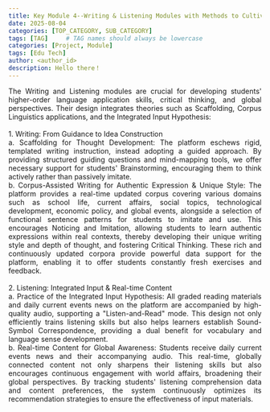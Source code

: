 ```yaml
---
title: Key Module 4--Writing & Listening Modules with Methods to Cultivating Critical Thinking & Cross-Cultural Communication
date: 2025-08-04
categories: [TOP_CATEGORY, SUB_CATEGORY]
tags: [TAG]     # TAG names should always be lowercase
categories: [Project, Module]
tags: [Edu Tech]
author: <author_id>        
description: Hello there！
---
```

<div style="text-align: justify;">
The Writing and Listening modules are crucial for developing students' higher-order language application skills, critical thinking, and global perspectives. Their design integrates theories such as Scaffolding, Corpus Linguistics applications, and the Integrated Input Hypothesis:<br><br> 1. Writing: From Guidance to Idea Construction<br>      a. Scaffolding for Thought Development: The platform eschews rigid, templated writing instruction, instead adopting a guided approach. By providing structured guiding questions and mind-mapping tools, we offer necessary support for students' Brainstorming, encouraging them to think actively rather than passively imitate.<br>      b. Corpus-Assisted Writing for Authentic Expression & Unique Style: The platform provides a real-time updated corpus covering various domains such as school life, current affairs, social topics, technological development, economic policy, and global events, alongside a selection of functional sentence patterns for students to imitate and use. This encourages Noticing and Imitation, allowing students to learn authentic expressions within real contexts, thereby developing their unique writing style and depth of thought, and fostering Critical Thinking. These rich and continuously updated corpora provide powerful data support for the platform, enabling it to offer students constantly fresh exercises and feedback.<br><br> 2. Listening: Integrated Input & Real-time Content<br>      a. Practice of the Integrated Input Hypothesis: All graded reading materials and daily current events news on the platform are accompanied by high-quality audio, supporting a "Listen-and-Read" mode. This design not only efficiently trains listening skills but also helps learners establish Sound-Symbol Correspondence, providing a dual benefit for vocabulary and language sense development.<br>      b. Real-time Content for Global Awareness: Students receive daily current events news and their accompanying audio. This real-time, globally connected content not only sharpens their listening skills but also encourages continuous engagement with world affairs, broadening their global perspectives. By tracking students' listening comprehension data and content preferences, the system continuously optimizes its recommendation strategies to ensure the effectiveness of input materials.
</div>
